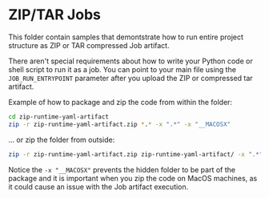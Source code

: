# ZIP/TAR Jobs

This folder contain samples that demontstrate how to run entire project structure as ZIP or TAR compressed Job artifact.

There aren't special requirements about how to write your Python code or shell script to run it as a job. You can point to your main file using the `JOB_RUN_ENTRYPOINT` parameter after you upload the ZIP or compressed tar artifact.

Example of how to package and zip the code from within the folder:

```bash
cd zip-runtime-yaml-artifact
zip -r zip-runtime-yaml-artifact.zip *.* -x ".*" -x "__MACOSX"
```

... or zip the folder from outside:

```bash
zip -r zip-runtime-yaml-artifact.zip zip-runtime-yaml-artifact/ -x ".*" -x "__MACOSX" 
```

Notice the `-x "__MACOSX"` prevents the hidden folder to be part of the package and it is important when you zip the code on MacOS machines, as it could cause an issue with the Job artifact execution.
